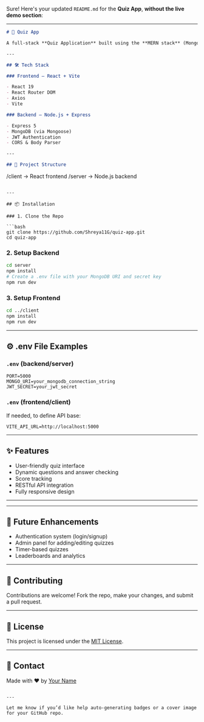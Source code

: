 Sure! Here's your updated `README.md` for the **Quiz App**, **without the live demo section**:

---

```markdown
# 🎯 Quiz App

A full-stack **Quiz Application** built using the **MERN stack** (MongoDB, Express.js, React, Node.js). Users can take quizzes, view their scores, and experience an intuitive and responsive interface.

---

## 🛠️ Tech Stack

### Frontend – React + Vite

- React 19
- React Router DOM
- Axios
- Vite

### Backend – Node.js + Express

- Express 5
- MongoDB (via Mongoose)
- JWT Authentication
- CORS & Body Parser

---

## 📁 Project Structure

```

/client         → React frontend
/server         → Node.js backend

````

---

## 📦 Installation

### 1. Clone the Repo

```bash
git clone https://github.com/Shreya11G/quiz-app.git
cd quiz-app
````

### 2. Setup Backend

```bash
cd server
npm install
# Create a .env file with your MongoDB URI and secret key
npm run dev
```

### 3. Setup Frontend

```bash
cd ../client
npm install
npm run dev
```

---

## ⚙️ .env File Examples

### `.env` (backend/server)

```
PORT=5000
MONGO_URI=your_mongodb_connection_string
JWT_SECRET=your_jwt_secret
```

### `.env` (frontend/client)

If needed, to define API base:

```
VITE_API_URL=http://localhost:5000
```

---

## ✨ Features

* User-friendly quiz interface
* Dynamic questions and answer checking
* Score tracking
* RESTful API integration
* Fully responsive design

---


---

## 🧠 Future Enhancements

* Authentication system (login/signup)
* Admin panel for adding/editing quizzes
* Timer-based quizzes
* Leaderboards and analytics

---

## 🤝 Contributing

Contributions are welcome! Fork the repo, make your changes, and submit a pull request.

---

## 📄 License

This project is licensed under the [MIT License](LICENSE).

---

## 💬 Contact

Made with ❤️ by [Your Name](https://github.com/yourusername)

```

---

Let me know if you’d like help auto-generating badges or a cover image for your GitHub repo.
```
